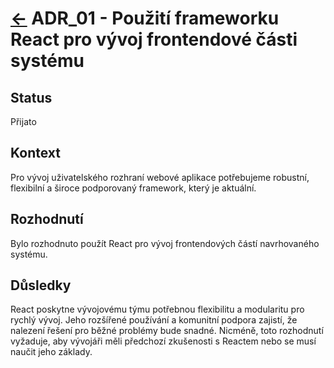 # [<-](./../../README.md "Zpět") ADR_01 - Použití frameworku React pro vývoj frontendové části systému

## Status

Přijato

## Kontext

 Pro vývoj uživatelského rozhraní webové aplikace potřebujeme robustní, flexibilní a široce podporovaný framework, který je aktuální.

## Rozhodnutí

Bylo rozhodnuto použít React pro vývoj frontendových částí navrhovaného systému.

## Důsledky

React poskytne vývojovému týmu potřebnou flexibilitu a modularitu pro rychlý vývoj. Jeho rozšířené používání a komunitní podpora zajistí, že nalezení řešení pro běžné problémy bude snadné. Nicméně, toto rozhodnutí vyžaduje, aby vývojáři měli předchozí zkušenosti s Reactem nebo se musí naučit jeho základy.
